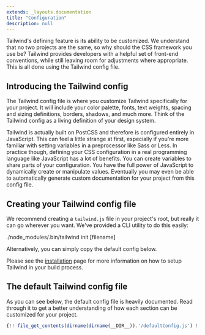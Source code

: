 ```yaml
---
extends: _layouts.documentation
title: "Configuration"
description: null
---
```


Tailwind's defining feature is its ability to be customized. We understand that no two projects are the same, so why should the CSS framework you use be? Tailwind provides developers with a helpful set of front-end conventions, while still leaving room for adjustments where appropriate. This is all done using the Tailwind config file.

## Introducing the Tailwind config

The Tailwind config file is where you customize Tailwind specifically for your project. It will include your color palette, fonts, text weights, spacing and sizing definitions, borders, shadows, and much more. Think of the Tailwind config as a living definition of your design system.

Tailwind is actually built on PostCSS and therefore is configured entirely in JavaScript. This can feel a little strange at first, especially if you're more familiar with setting variables in a preprocessor like Sass or Less. In practice though, defining your CSS configuration in a real programming language like JavaScript has a lot of benefits. You can create variables to share parts of your configuration. You have the full power of JavaScript to dynamically create or manipulate values. Eventually you may even be able to automatically generate custom documentation for your project from this config file.

## Creating your Tailwind config file

We recommend creating a `tailwind.js` file in your project's root, but really it can go wherever you want. We've provided a CLI utility to do this easily:

<div class="bg-smoke-lighter font-mono text-sm p-4">
  <div class="text-purple-dark">./node_modules/.bin/tailwind <span class="text-blue-dark">init</span> <span class="text-smoke-darker">[filename]</span></div>
</div>

Alternatively, you can simply copy the default config below.

Please see the [installation](/docs/installation#4-process-your-css-with-tailwind) page for more information on how to setup Tailwind in your build process.

## The default Tailwind config file

As you can see below, the default config file is heavily documented. Read through it to get a better understanding of how each section can be customized for your project.

```js
{!! file_get_contents(dirname(dirname(__DIR__)).'/defaultConfig.js') !!}
```
